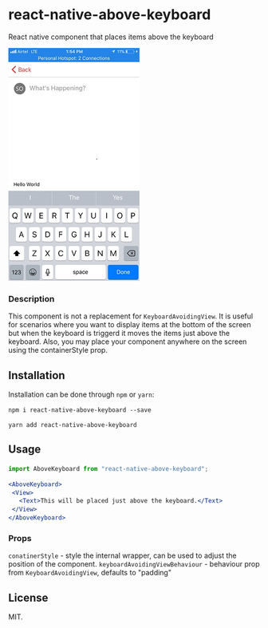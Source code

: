 # react-native-above-keyboard
React native component that places items above the keyboard

![](demo/IMG_E0345.JPG)


### Description

This component is not a replacement for `KeyboardAvoidingView`. It is useful for scenarios where you want to display
items at the bottom of the screen but when the keyboard is triggerd it moves the items just above the keyboard.
Also, you may place your component anywhere on the screen using the containerStyle prop.


## Installation

Installation can be done through `npm` or `yarn`:

```shell
npm i react-native-above-keyboard --save
```

```shell
yarn add react-native-above-keyboard
```

## Usage

```js
import AboveKeyboard from "react-native-above-keyboard";
```

```jsx
<AboveKeyboard>
 <View>
   <Text>This will be placed just above the keyboard.</Text>
 </View>
</AboveKeyboard>
```

### Props

`conatinerStyle` - style the internal wrapper, can be used to adjust the position of the component.
`keyboardAvoidingViewBehaviour` - behaviour prop from `KeyboardAvoidingView`, defaults to "padding"

## License

MIT.

